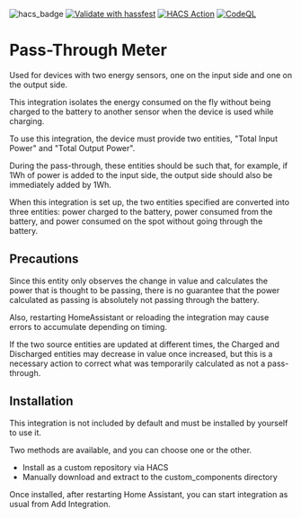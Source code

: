 ![hacs_badge](https://img.shields.io/badge/HACS-Custom-41BDF5.svg)
[![Validate with hassfest](https://github.com/vwt12eh8/hassio-pass-through-meter/actions/workflows/hassfest.yml/badge.svg)](https://github.com/vwt12eh8/hassio-pass-through-meter/actions/workflows/hassfest.yml)
[![HACS Action](https://github.com/vwt12eh8/hassio-pass-through-meter/actions/workflows/hacs.yml/badge.svg)](https://github.com/vwt12eh8/hassio-pass-through-meter/actions/workflows/hacs.yml)
[![CodeQL](https://github.com/vwt12eh8/hassio-pass-through-meter/actions/workflows/codeql-analysis.yml/badge.svg)](https://github.com/vwt12eh8/hassio-pass-through-meter/actions/workflows/codeql-analysis.yml)

# Pass-Through Meter
Used for devices with two energy sensors, one on the input side and one on the output side.

This integration isolates the energy consumed on the fly without being charged to the battery to another sensor when the device is used while charging.

To use this integration, the device must provide two entities, "Total Input Power" and "Total Output Power".

During the pass-through, these entities should be such that, for example, if 1Wh of power is added to the input side, the output side should also be immediately added by 1Wh.

When this integration is set up, the two entities specified are converted into three entities: power charged to the battery, power consumed from the battery, and power consumed on the spot without going through the battery.

## Precautions
Since this entity only observes the change in value and calculates the power that is thought to be passing, there is no guarantee that the power calculated as passing is absolutely not passing through the battery.

Also, restarting HomeAssistant or reloading the integration may cause errors to accumulate depending on timing.

If the two source entities are updated at different times, the Charged and Discharged entities may decrease in value once increased, but this is a necessary action to correct what was temporarily calculated as not a pass-through.

## Installation
This integration is not included by default and must be installed by yourself to use it.

Two methods are available, and you can choose one or the other.
- Install as a custom repository via HACS
- Manually download and extract to the custom_components directory

Once installed, after restarting Home Assistant, you can start integration as usual from Add Integration.
